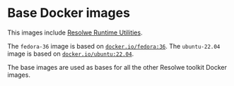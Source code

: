 # Base Docker images

This images include [Resolwe Runtime Utilities](
http://resolwe-runtime-utils.readthedocs.io).

The `fedora-36` image is based on [`docker.io/fedora:36`](
https://hub.docker.com/_/fedora/).
The `ubuntu-22.04` image is based on [`docker.io/ubuntu:22.04`](
https://hub.docker.com/_/ubuntu/).

The base images are used as bases for all the other
Resolwe toolkit Docker images.

